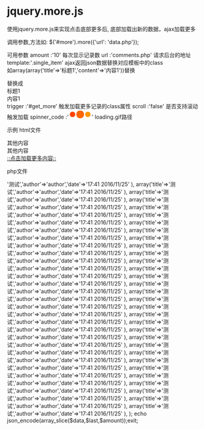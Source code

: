 # jquery.more.js
使用jquery.more.js来实现点击底部更多后, 底部加载出新的数据，ajax加载更多


调用参数,方法如:    $('#more').more({'url': 'data.php'});

可用参数
amount  :'10'           每次显示记录数
url :'comments.php'     请求后台的地址
template:'.single_item' ajax返回json数据替换对应模板中的class  
如array(array('title'=>'标题1','content'=>'内容1'))替换<div class="single_item"><div class="title"></div><div class="content"></div></div>
替换成<div class="single_item"><div class="title">标题1</div><div class="content">内容1</div></div>
trigger :'#get_more'    触发加载更多记录的class属性
scroll  :'false'        是否支持滚动触发加载
spinner_code  :'<img src="loading.gif"/>'         loading.gif路径



示例
html文件
<!DOCTYPE html>  
<html>  
<head>  
	<meta charset="utf-8"/>  
	<title>demo</title> 
<style>
</style>
<script src="http://cdn.bootcss.com/jquery/1.12.3/jquery.min.js"></script>
<script src="jquery.more.min.js"></script>
</head>
<body style="height:1000px;">

<div id="more">  
	 <div class="single_item">  
			<div class="other"><div class="date"></div>其他内容</div>
			<div class="author"></div>  
			<div class="title"></div>
      <div class="other">其他内容</div>
	 </div>
	 <a href="javascript:;" class="get_more">::点击加载更多内容::</a>  
</div>
<script type="text/javascript">
jQuery(function($){
	$('#more').more({'url': 'data.php','scroll':'true'});
});
</script>
</body>
</html>

php文件
<?php
$last=$_POST['last'];
$amount=$_POST['amount'];
$data=array(
	array('title'=>'测试','author'=>'author','date'=>'17:41 2016/11/25'	),
	array('title'=>'测试','author'=>'author','date'=>'17:41 2016/11/25'	),
	array('title'=>'测试','author'=>'author','date'=>'17:41 2016/11/25'	),
	array('title'=>'测试','author'=>'author','date'=>'17:41 2016/11/25'	),
	array('title'=>'测试','author'=>'author','date'=>'17:41 2016/11/25'	),
	array('title'=>'测试','author'=>'author','date'=>'17:41 2016/11/25'	),
	array('title'=>'测试','author'=>'author','date'=>'17:41 2016/11/25'	),
	array('title'=>'测试','author'=>'author','date'=>'17:41 2016/11/25'	),
	array('title'=>'测试','author'=>'author','date'=>'17:41 2016/11/25'	),
	array('title'=>'测试','author'=>'author','date'=>'17:41 2016/11/25'	),
	array('title'=>'测试','author'=>'author','date'=>'17:41 2016/11/25'	),
	array('title'=>'测试','author'=>'author','date'=>'17:41 2016/11/25'	),
	array('title'=>'测试','author'=>'author','date'=>'17:41 2016/11/25'	),
	array('title'=>'测试','author'=>'author','date'=>'17:41 2016/11/25'	),
	array('title'=>'测试','author'=>'author','date'=>'17:41 2016/11/25'	),
	array('title'=>'测试','author'=>'author','date'=>'17:41 2016/11/25'	),
	array('title'=>'测试','author'=>'author','date'=>'17:41 2016/11/25'	),
	array('title'=>'测试','author'=>'author','date'=>'17:41 2016/11/25'	),
	array('title'=>'测试','author'=>'author','date'=>'17:41 2016/11/25'	),
	array('title'=>'测试','author'=>'author','date'=>'17:41 2016/11/25'	),
	array('title'=>'测试','author'=>'author','date'=>'17:41 2016/11/25'	),
	array('title'=>'测试','author'=>'author','date'=>'17:41 2016/11/25'	),
	array('title'=>'测试','author'=>'author','date'=>'17:41 2016/11/25'	),
	array('title'=>'测试','author'=>'author','date'=>'17:41 2016/11/25'	),
	array('title'=>'测试','author'=>'author','date'=>'17:41 2016/11/25'	),
	array('title'=>'测试','author'=>'author','date'=>'17:41 2016/11/25'	),
	array('title'=>'测试','author'=>'author','date'=>'17:41 2016/11/25'	),
	array('title'=>'测试','author'=>'author','date'=>'17:41 2016/11/25'	),
	array('title'=>'测试','author'=>'author','date'=>'17:41 2016/11/25'	),
	array('title'=>'测试','author'=>'author','date'=>'17:41 2016/11/25'	),
	array('title'=>'测试','author'=>'author','date'=>'17:41 2016/11/25'	),

);

echo json_encode(array_slice($data,$last,$amount));exit;
